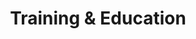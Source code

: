 ---
layout: petal
title: Training & Education
tagline: Create a competence of climate literacy across our organisation 
has_children: true
has_toc: true
graphic: ./graphics/petals/Training-Education-160x160.png
nav_order: 9
---